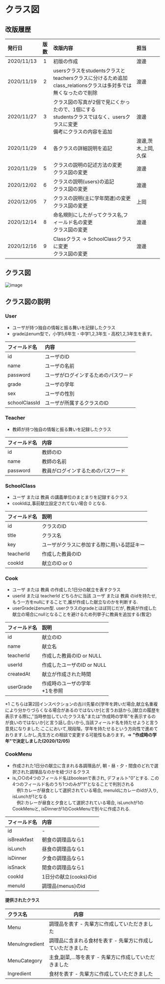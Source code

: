 # クラス図

## 改版履歴

|発行日|版数|改版内容|担当|
|:---|:---:|:---|:---|
2020/11/13|1|初版の作成|渡邊|
2020/11/19|2|usersクラスをstudentsクラスとteachersクラスに分けるため追加<br>class_relationsクラスは多対多では無くなったので削除|渡邊|
2020/11/27|3|クラス図の写真が2個で見にくかったので、1個にする<br>studentsクラスではなく、usersクラスに変更<br>備考にクラスの内容を追加|渡邊|
2020/11/29|4|各クラスの詳細説明を追記|渡邊,茨木,上岡,久保|
2020/11/29|5|クラスの説明の記述方法の変更<br>クラス図の変更|渡邊|
2020/12/02|6|クラスの説明(users)の追記<br>クラス図の変更|渡邊|
2020/12/05|7|クラスの説明(主に学年関連)の変更<br>クラス図の変更|上岡|
2020/12/14|8|命名規則にしたがってクラス名,フィールド名の変更<br>クラス図の変更|渡邊|
2020/12/16|9|Classクラス → SchoolClassクラス に変更<br>クラス図の変更|渡邊|

## クラス図

![image](https://user-images.githubusercontent.com/63043511/102299728-cce2ec00-3f96-11eb-989e-e262d4e6f028.png)

## クラス図の説明

### User
- ユーザが持つ独自の情報と振る舞いを記録したクラス
- gradeはenum型で，小学5,6年生・中学1,2,3年生・高校1,2,3年生を表す。<br>

|フィールド名|内容|
|:--|:--|
|id|ユーザのID|
|name|ユーザの名前|
|password|ユーザがログインするためのパスワード|
|grade|ユーザの学年|
|sex|ユーザの性別|
|schoolClassId|ユーザが所属するクラスのID|

### Teacher
- 教師が持つ独自の情報と振る舞いを記録したクラス

|フィールド名|内容|
|:--|:--|
|id|教師のID|
|name|教師の名前|
|password|教員がログインするためのパスワード|

### SchoolClass
- ユーザ または 教員 の講義単位のまとまりを記録するクラス
- cookIdは,事前献立設定されてない場合 0 となる.

|フィールド名|説明|
|:---|:---|
|id|クラスのID|
|title|クラス名|
|key|ユーザがクラスに参加する際に用いる認証キー|
|teacherId|作成した教員のID|
|cookId|献立のID or 0|

### Cook
- ユーザ または 教員 の作成した1日分の献立を表すクラス
- userId または teacherId どちらかに当該 ユーザ または 教員 のidを持たせ,もう一方をnullにすることで,誰が作成した献立なのかを判断する.
- userGradeはenum型. userクラスのgradeとほぼ同じだが, 教員が作成した献立の場合にnullとなることを避けるため列挙子に教員を追加する(暫定)

|フィールド名|説明|
|:---|:---|
|id|献立のID|
|name|献立名|
|teacherId|作成した教員のID or NULL|
|userId|作成したユーザのID or NULL|
|createdAt|献立が作成された時間|
|userGrade|作成時のユーザの学年<br>*1を参照|

*1 こちらは第2回インスペクションの古川先輩の[学年を跨いだ場合,献立名重複により分かりづらくなる場合があるのではないか]と言うお話から,[献立の履歴を表示する際に,"当時参加していたクラス名"または"作成時の学年"を表示するのが良いのではないか]と言う話し合いから,当該フィールド名を持たせようと言う意見になりました.ここにおいて,現段階，学年を持たせるという方向性で進めております.しかし,先生方との相談で変更する可能性もあります。⇒ **"作成時の学年"で決定しました(2020/12/05)**

### CookMenu
- 作成された1日分の献立に含まれる各調理品が, 朝・昼・夕・間食のどれで選択された調理品なのかを紐づけるクラス
- is_○○の4つのフィールド名はbooleanで表され, デフォルト"0"とする. この4つのフィールド名のうち1つのみが"1"となることで判別される<br>
  　例1:カレーが昼食として選択されている場合, menuIdにカレーのidが入り, isLunchが1となる<br>
  　例2:カレーが昼食と夕食として選択されている場合, isLunchが1のCookMenuと, isDinnerが1のCookMenuで別々に作成される.

|フィールド名|内容|
|:--|:--|
|id|-|
|isBreakfast|朝食の調理品なら1|
|isLunch|昼食の調理品なら1|
|isDinner|夕食の調理品なら1|
|isSnack|間食の調理品なら1|
|cookId|1日分の献立(cooks)のid|
|menuId|調理品(menus)のid|

#### 提供されたクラス
|クラス名|　　　　　内容　　　　　|
|:----|:--|
|Menu|調理品を表す - 先輩方に作成していただきました|
|MenuIngredient|調理品に含まれる食材を表す - 先輩方に作成していただきました|
|MenuCategory|主食,副菜,…等を表す - 先輩方に作成していただきました|
|Ingredient|食材を表す - 先輩方に作成していただきました|
